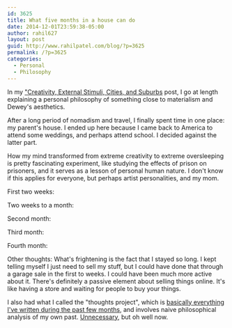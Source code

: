 ```yaml
---
id: 3625
title: What five months in a house can do
date: 2014-12-01T23:59:38-05:00
author: rahil627
layout: post
guid: http://www.rahilpatel.com/blog/?p=3625
permalink: /?p=3625
categories:
  - Personal
  - Philosophy
---
```

In my <a href="http://www.rahilpatel.com/blog/creativity-external-stimuli-cities-and-suburbs" title="Creativity, External Stimuli, Cities, and Suburbs">"Creativity, External Stimuli, Cities, and Suburbs</a> post, I go at length explaining a personal philosophy of something close to materialism and Dewey's aesthetics.

After a long period of nomadism and travel, I finally spent time in one place: my parent's house. I ended up here because I came back to America to attend some weddings, and perhaps attend school. I decided against the latter part.

How my mind transformed from extreme creativity to extreme oversleeping is pretty fascinating experiment, like studying the effects of prison on prisoners, and it serves as a lesson of personal human nature. I don't know if this applies for everyone, but perhaps artist personalities, and my mom.

First two weeks:

Two weeks to a month:

Second month:

Third month:

Fourth month:


Other thoughts:
What's frightening is the fact that I stayed so long. I kept telling myself I just need to sell my stuff, but I could have done that through a garage sale in the first to weeks. I could have been much more active about it. There's definitely a passive element about selling things online. It's like having a store and waiting for people to buy your things.

I also had what I called the "thoughts project", which is <a href="http://www.rahilpatel.com/blog/valuable-things-ive-written" title="Valuable Things I’ve Written">basically everything I've written during the past few months</a>, and involves naive philosophical analysis of my own past. <a href="http://www.rahilpatel.com/blog/no-more-writing" title="No more writing">Unnecessary</a>, but oh well now.

